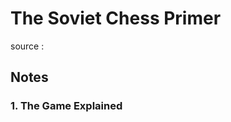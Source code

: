 # The Soviet Chess Primer

source
: 


<a id="org887eca9"></a>

## Notes


<a id="org97933e2"></a>

### 1. The Game Explained
